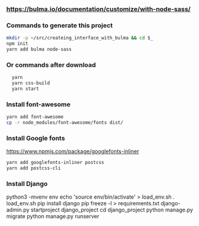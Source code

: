 ### https://bulma.io/documentation/customize/with-node-sass/

### Commands to generate this project

```sh
mkdir -p ~/src/createing_interface_with_bulma && cd $_
npm init
yarn add bulma node-sass
```

### Or commands after download

```sh
  yarn
  yarn css-build
  yarn start
```

### Install font-awesome

```sh
yarn add font-awesome
cp -r node_modules/font-awesome/fonts dist/
```

### Install Google fonts

https://www.npmjs.com/package/googlefonts-inliner

```sh
yarn add googlefonts-inliner postcss
yarn add postcss-cli
```

### Install Django

python3 -mvenv env
echo 'source env/bin/activate' > load_env.sh
. load_env.sh
pip install django
pip freeze -l > requirements.txt
django-admin.py startproject django_project
cd django_project
python manage.py migrate
python manage.py runserver
